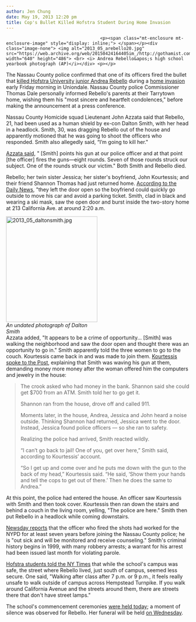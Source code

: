 ```yaml
---
author: Jen Chung
date: May 19, 2013 12:20 pm
title: Cop's Bullet Killed Hofstra Student During Home Invasion
---
```


	
										<p><span class="mt-enclosure mt-enclosure-image" style="display: inline;"> </span></p><div class="image-none"> <img alt="2013_05_arebello20.jpg" src="https://web.archive.org/web/20150424164405im_/http://gothamist.com/attachments/jen/2013_05_arebello20.jpg" width="640" height="486"> <br> <i> Andrea Rebello&apos;s high school yearbook photograph (AP)</i></div> <p></p>

<p>The Nassau County police confirmed that one of its officers fired the bullet that <a href="https://web.archive.org/web/20150424164405/http://gothamist.com/2013/05/18/hofstra_junior_andrea_rebello_kille.php">killed Hofstra University junior Andrea Rebello</a> during a <a href="https://web.archive.org/web/20150424164405/http://gothamist.com/2013/05/17/hofstra_student_killed_in_home_inva.php">home invasion</a> early Friday morning in Uniondale. Nassau County police Commissioner Thomas Dale personally informed Rebello&apos;s parents at their Tarrytown home, wishing them his &quot;most sincere and heartfelt condolences,&quot; before making the announcement at a press conference.</p>

<p>Nassau County Homicide squad Lieutenant John Azzata said that Rebello, 21, had been used as a human shield by ex-con Dalton Smith, with her head in a headlock. Smith, 30, was dragging Rebello out of the house and apparently motioned that he was going to shoot the officers who responded. Smith also allegedly said, &#x201C;I&#x2019;m going to kill her.&quot; </p>

<p><a href="https://web.archive.org/web/20150424164405/http://newyork.cbslocal.com/2013/05/19/sad-graduation-day-at-hofstra-following-students-death-in-home-invasion/">Azzata said</a>, &quot; [Smith] points his gun at our police officer and at that point [the officer] fires the guns&#x2014;eight rounds. Seven of those rounds struck our subject. One of the rounds struck our victim.&quot; Both Smith and Rebello died.</p>

<p>Rebello; her twin sister Jessica; her sister&apos;s boyfriend, John Kourtessis; and their friend Shannon Thomas had just returned home. <a href="https://web.archive.org/web/20150424164405/http://www.nydailynews.com/new-york/hofstra-gunman-identified-thug-wanted-parole-violation-article-1.1347916">According to the Daily News</a>, &quot;they left the door open so the boyfriend could quickly go outside to move his car and avoid a parking ticket. Smith, clad in black and wearing a ski mask, saw the open door and burst inside the two-story home at 213 California Ave. at around 2:20 a.m.</p>

<p><span class="mt-enclosure mt-enclosure-image" style="display: inline;"> </span></p><div class="image-right"> <img alt="2013_05_daltonsmith.jpg" src="https://web.archive.org/web/20150424164405im_/http://gothamist.com/attachments/jen/2013_05_daltonsmith.jpg" width="250" height="289"> <br> <i style=" width:250px; ;display:block"> An undated photograph of Dalton Smith</i></div> Azzata added, &quot;It appears to be a crime of opportunity... [Smith] was walking the neighborhood and saw the door open and thought there was an opportunity to go in.&quot; Smith apparently told the three women to go to the couch. Kourtessis came back in and was made to join them. <a href="https://web.archive.org/web/20150424164405/http://www.nypost.com/p/news/local/in_clutches_of_hofstra_fiend_rjnoueHdwcsuLrLvFTDjYN?utm_medium=rss&amp;utm_content=Local">Kourtessis spoke to the Post</a>, explaining that Smith was waving his gun at them, demanding money more money after the woman offered him the computers and jewelry in the house: <blockquote>The crook asked who had money in the bank. Shannon said she could get $700 from an ATM. Smith told her to go get it.<p></p>

<p>Shannon ran from the house, drove off and called 911.</p>

<p>Moments later, in the house, Andrea, Jessica and John heard a noise outside. Thinking Shannon had returned, Jessica went to the door. Instead, Jessica found police officers &#x2014; so she ran to safety.</p>

<p>Realizing the police had arrived, Smith reacted wildly.</p>

<p>&#x201C;I can&#x2019;t go back to jail! One of you, get over here,&#x201D; Smith said, according to Kourtessis&#x2019; account.</p>

<p>&#x201C;So I get up and come over and he puts me down with the gun to the back of my head,&#x201D; Kourtessis said. &#x201C;He said, &#x2018;Show them your hands and tell the cops to get out of there.&#x2019; Then he does the same to Andrea.&#x201D;</p></blockquote>At this point, the police had entered the house. An officer saw Kourtessis with Smith and then took cover. Kourtessis then ran down the stairs and behind a couch in the living room, yelling, &quot;The police are here.&quot; Smith then put Rebello in a headlock while coming downstairs. <p></p>

<p><a href="https://web.archive.org/web/20150424164405/http://www.newsday.com/long-island/nassau/cops-hofstra-student-andrea-rebello-armed-suspect-dalton-smith-fatally-shot-by-officer-1.5289639">Newsday reports</a> that the officer who fired the shots had worked for the NYPD for at least seven years before joining the Nassau County police; he is &quot;out sick and will be monitored and receive counseling.&quot; Smith&apos;s criminal history begins in 1999, with many robbery arrests; a warrant for his arrest had been issued last month for violating parole.</p>

<p><a href="https://web.archive.org/web/20150424164405/http://www.nytimes.com/2013/05/19/nyregion/suspect-in-hofstra-home-invasion-had-extensive-criminal-record.html?partner=rss&amp;emc=rss">Hofstra students told the NY Times</a> that while the school&apos;s campus was safe, the street where Rebello lived, just south of campus, seemed less secure. One said, &quot;Walking after class after 7 p.m. or 9 p.m., it feels really unsafe to walk outside of campus across Hempstead Turnpike. If you walk around California Avenue and the streets around them, there are streets there that don&apos;t have street lamps.&quot;</p>

<p>The school&apos;s commencement ceremonies <a href="https://web.archive.org/web/20150424164405/http://www.newsday.com/long-island/education/colleges/slain-hofstra-student-honored-at-commencement-1.5292803">were held today</a>; a moment of silence was observed for Rebello. Her funeral will be held <a href="https://web.archive.org/web/20150424164405/http://www.lohud.com/viewart/20130518/NEWS02/305180038/Authorities-Cop-shot-Hofstra-student-woman-held-by-intruder">on Wednesday</a>.</p>					
										
									
				